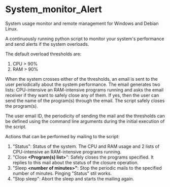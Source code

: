 # System_monitor_Alert
System usage monitor and remote management for Windows and Debian Linux.

A continuously running python script to monitor your system's performance and send alerts if the system overloads.

The default overload thresholds are:
1. CPU > 90%
2. RAM > 90%

When the system crosses either of the thresholds, an email is sent to the user periodically about the system performance. The email generates two lists: CPU-intensive an RAM-intensive programs running and asks the email receiver if they want to safely close any of them. If yes, then the user can send the name of the program(s) through the email. The script safely closes the program(s).

The user email ID, the periodicity of sending the mail and the thresholds can be defined using the command line arguments during the initial execution of the script.

Actions that can be performed by mailing to the script:
1. "Status": Status of the system. The CPU and RAM usage and 2 lists of CPU-intensive an RAM-intensive programs running.
2. "Close **\<Program(s) list\>**": Safely closes the programs specified. It replies to this mail about the status of the closure operation.
3. "Sleep **\<number of minutes\>"**: Stop the periodic mails to the specified number of minutes. Pinging "Status" stil works.
4. "Stop sleep": Abort the sleep and starts the mailing again.
